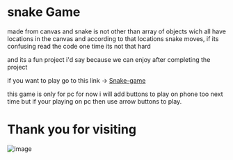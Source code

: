 # snake Game
made from canvas and snake is not other than array of objects wich all have locations in the canvas and according to that locations snake moves, if its confusing read the code one time its not that hard

and its a fun project i'd say because we can enjoy after completing the project 

if you want to play go to this link -> [Snake-game](https://divysoni03.github.io/snakeGame/)

this game is only for pc for now i will add buttons to play on phone too next time but if your playing on pc then use arrow buttons to play.

# Thank you for visiting


![image](https://github.com/user-attachments/assets/f5e40e22-d18d-400e-9d98-785ac7f3e92c)
